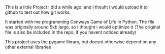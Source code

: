 This is a little Project i did a while ago,
and i thouht i would upload it to github to test out how git works.

It started with me programming Conways Game of Life in Python.
The file was originally around 5kb large, so i thought i would optimize it
(The original file is also be included in the repo, if you havent noticed already)

This project uses the pygame library, but doesnt otherwise depend on any other external libraries